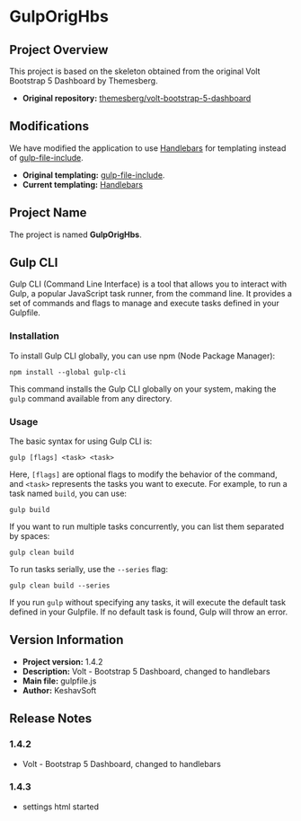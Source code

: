 # GulpOrigHbs

## Project Overview

This project is based on the skeleton obtained from the original Volt Bootstrap 5 Dashboard by Themesberg.

- **Original repository:** [themesberg/volt-bootstrap-5-dashboard](https://github.com/themesberg/volt-bootstrap-5-dashboard)

## Modifications

We have modified the application to use [Handlebars](https://handlebarsjs.com/) for templating instead of [gulp-file-include](https://www.npmjs.com/package/gulp-file-include).

- **Original templating:** [gulp-file-include](https://www.npmjs.com/package/gulp-file-include).
- **Current templating:** [Handlebars](https://handlebarsjs.com/)

## Project Name

The project is named **GulpOrigHbs**.

## Gulp CLI

Gulp CLI (Command Line Interface) is a tool that allows you to interact with Gulp, a popular JavaScript task runner, from the command line. It provides a set of commands and flags to manage and execute tasks defined in your Gulpfile.

### Installation

To install Gulp CLI globally, you can use npm (Node Package Manager):

```
npm install --global gulp-cli
```

This command installs the Gulp CLI globally on your system, making the `gulp` command available from any directory.

### Usage

The basic syntax for using Gulp CLI is:

```
gulp [flags] <task> <task>
```

Here, `[flags]` are optional flags to modify the behavior of the command, and `<task>` represents the tasks you want to execute. For example, to run a task named `build`, you can use:

```
gulp build
```

If you want to run multiple tasks concurrently, you can list them separated by spaces:

```
gulp clean build
```

To run tasks serially, use the `--series` flag:

```
gulp clean build --series
```

If you run `gulp` without specifying any tasks, it will execute the default task defined in your Gulpfile. If no default task is found, Gulp will throw an error.

## Version Information

- **Project version:** 1.4.2
- **Description:** Volt - Bootstrap 5 Dashboard, changed to handlebars
- **Main file:** gulpfile.js
- **Author:** KeshavSoft

## Release Notes

### 1.4.2

- Volt - Bootstrap 5 Dashboard, changed to handlebars

### 1.4.3

- settings html started
